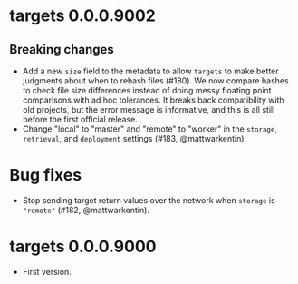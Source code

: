 # targets 0.0.0.9002

## Breaking changes

* Add a new `size` field to the metadata to allow `targets` to make better judgments about when to rehash files (#180). We now compare hashes to check file size differences instead of doing messy floating point comparisons with ad hoc tolerances. It breaks back compatibility with old projects, but the error message is informative, and this is all still before the first official release.
* Change "local" to "master" and "remote" to "worker" in the `storage`, `retrieval`, and `deployment` settings (#183, @mattwarkentin).

# Bug fixes

* Stop sending target return values over the network when `storage` is `"remote"` (#182, @mattwarkentin).

# targets 0.0.0.9000

* First version.

